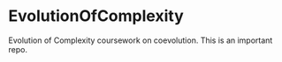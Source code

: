 # EvolutionOfComplexity
Evolution of Complexity coursework on coevolution.
This is an important repo.
